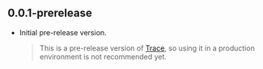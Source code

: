 ## 0.0.1-prerelease

- Initial pre-release version.

  > This is a pre-release version of [Trace](https://github.com/nikosportolos/trace), so using it in a production environment is not recommended yet.
